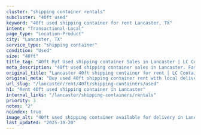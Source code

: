```yaml
---
cluster: "shipping container rentals"
subcluster: "40ft used"
keyword: "40ft used shipping container for rent Lancaster, TX"
intent: "Transactional-Local"
page_type: "Location-Product"
city: "Lancaster, TX"
service_type: "shipping container"
condition: "Used"
size: "40ft"
title_tag: "40ft Ryf Used shipping container Sales in Lancaster | LC Container"
meta_description: "40ft used shipping container sales in Lancaster. Fast delivery, competitive pricing. Serving shipping containers area. Quote ID: 8NO. Call (214) 524-4168 for your free quote today."
original_title: "Lancaster 40ft shipping container for rent | LC Container"
original_meta: "Buy used 40ft shipping container rent with local delivery in Lancaster, TX. LC Container — local Since 2003. Request a fast quote today."
url_slug: "/lancaster/rent/40ft/shipping-containers/used"
h1: "Rent 40ft used shipping container in Lancaster"
internal_links: "/lancaster/shipping-containers/rentals"
priority: 3
notes: "2"
noindex: true
image_alt: "40ft used shipping container available for delivery in Lancaster"
last_updated: "2025-10-20"
---
```


<!-- TODO: Add unique city/inventory copy, images, and internal links here. -->
